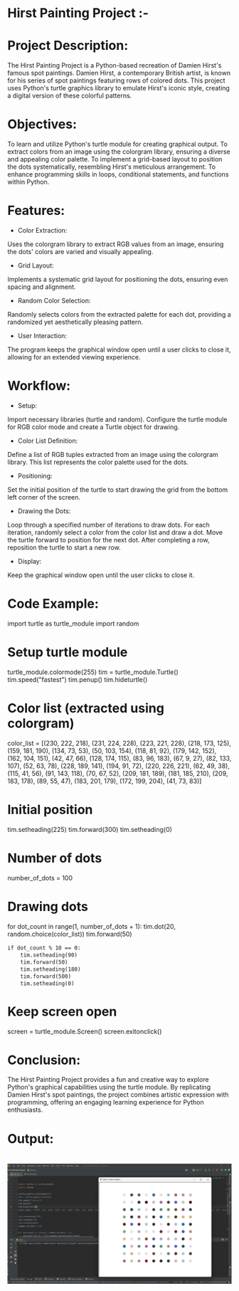# Hirst Painting Project :-

# Project Description:

The Hirst Painting Project is a Python-based recreation of Damien Hirst's famous spot paintings. Damien Hirst, a contemporary British artist, is known for his series of spot paintings featuring rows of colored dots. This project uses Python's turtle graphics library to emulate Hirst's iconic style, creating a digital version of these colorful patterns.

# Objectives:

To learn and utilize Python's turtle module for creating graphical output.
To extract colors from an image using the colorgram library, ensuring a diverse and appealing color palette.
To implement a grid-based layout to position the dots systematically, resembling Hirst's meticulous arrangement.
To enhance programming skills in loops, conditional statements, and functions within Python.

# Features:

- Color Extraction:

Uses the colorgram library to extract RGB values from an image, ensuring the dots' colors are varied and visually appealing.

- Grid Layout:

Implements a systematic grid layout for positioning the dots, ensuring even spacing and alignment.

- Random Color Selection:

Randomly selects colors from the extracted palette for each dot, providing a randomized yet aesthetically pleasing pattern.

- User Interaction:

The program keeps the graphical window open until a user clicks to close it, allowing for an extended viewing experience.

# Workflow:

- Setup:

Import necessary libraries (turtle and random).
Configure the turtle module for RGB color mode and create a Turtle object for drawing.

- Color List Definition:

Define a list of RGB tuples extracted from an image using the colorgram library. This list represents the color palette used for the dots.

- Positioning:

Set the initial position of the turtle to start drawing the grid from the bottom left corner of the screen.

- Drawing the Dots:

Loop through a specified number of iterations to draw dots.
For each iteration, randomly select a color from the color list and draw a dot.
Move the turtle forward to position for the next dot.
After completing a row, reposition the turtle to start a new row.

- Display:

Keep the graphical window open until the user clicks to close it.

# Code Example:
import turtle as turtle_module
import random

# Setup turtle module
turtle_module.colormode(255)
tim = turtle_module.Turtle()
tim.speed("fastest")
tim.penup()
tim.hideturtle()

# Color list (extracted using colorgram)
color_list = [(230, 222, 218), (231, 224, 228), (223, 221, 228), (218, 173, 125), 
              (159, 181, 190), (134, 73, 53), (50, 103, 154), (118, 81, 92), 
              (179, 142, 152), (162, 104, 151), (42, 47, 66), (128, 174, 115), 
              (83, 96, 183), (67, 9, 27), (82, 133, 107), (52, 63, 78), 
              (228, 189, 141), (194, 91, 72), (220, 226, 221), (62, 49, 38), 
              (115, 41, 56), (91, 143, 118), (70, 67, 52), (209, 181, 189), 
              (181, 185, 210), (209, 183, 178), (89, 55, 47), (183, 201, 179), 
              (172, 199, 204), (41, 73, 83)]

# Initial position
  tim.setheading(225)
  tim.forward(300)
  tim.setheading(0)

# Number of dots
  number_of_dots = 100

# Drawing dots
  for dot_count in range(1, number_of_dots + 1):
      tim.dot(20, random.choice(color_list))
      tim.forward(50)

    if dot_count % 10 == 0:
        tim.setheading(90)
        tim.forward(50)
        tim.setheading(180)
        tim.forward(500)
        tim.setheading(0)

# Keep screen open
  screen = turtle_module.Screen()
  screen.exitonclick()

# Conclusion:
The Hirst Painting Project provides a fun and creative way to explore Python's graphical capabilities using the turtle module. By replicating Damien Hirst's spot paintings, the project combines artistic expression with programming, offering an engaging learning experience for Python enthusiasts.

# Output:

<h1 align="center">
   <a href="https://google.com">
    <img src="./output.png">
   
    
</h1>
